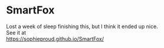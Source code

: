 # SmartFox
Lost a week of sleep finishing this, but I think it ended up nice.  
See it at  
https://sophieproud.github.io/SmartFox/ 
